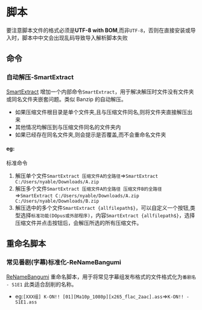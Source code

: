 # 脚本
要注意脚本文件的格式必须是**UTF-8 with BOM**,而非`UTF-8`，否则在直接安装或导入时，脚本中中文会出现乱码导致导入解析脚本失败

## 命令

### 自动解压-SmartExtract

[SmartExtract](/script/SmartExtract.js)
增加一个内部命令`SmartExtract`，用于解决解压时文件没有文件夹或同名文件夹嵌套问题。类似 Banzip 的自动解压。

- 如果压缩文件根目录是单个文件夹,且与压缩文件同名,则将文件夹直接解压出来
- 其他情况均解压到与压缩文件同名的文件夹内
- 如果已经存在同名文件夹,则会提示是否覆盖,而不会重命名文件夹

#### eg:
标准命令
1. 解压单个文件`SmartExtract 压缩文件A的全路径`=>`SmartExtract C:/Users/nyable/Downloads/A.zip`
2. 解压多个文件`SmartExtract 压缩文件A的全路径 压缩文件B的全路径`=>`SmartExtract C:/Users/nyable/Downloads/A.zip C:/Users/nyable/Downloads/B.zip`
3. 解压选中的多个文件`SmartExtract {allfilepath$}`，可以自定义一个按钮,类型选择`标准功能(DOpus或外部程序)`，内容`SmartExtract {allfilepath$}`，选择压缩文件并点击按钮后，会解压所选的所有压缩文件。

## 重命名脚本

### 常见番剧(字幕)标准化-ReNameBangumi

[ReNameBangumi](/script/ReNameBangumi.js)
重命名脚本，用于将常见字幕组发布格式的文件格式化为`番剧名 - S1E1` 此类适合刮削的名称。

- eg:`[XXX组] K-ON!! [01][Ma10p_1080p][x265_flac_2aac].ass`=>`K-ON!! - S1E1.ass`
